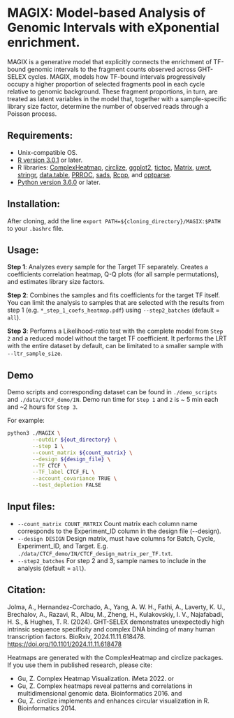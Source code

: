 # MAGIX: Model-based Analysis of Genomic Intervals with eXponential enrichment.

MAGIX is a generative model that explicitly connects the enrichment of TF-bound genomic intervals to the fragment counts observed across GHT-SELEX cycles. MAGIX, models how TF-bound intervals progressively occupy a higher proportion of selected fragments pool in each cycle relative to genomic background. These fragment proportions, in turn, are treated as latent variables in the model that, together with a sample-specific library size factor, determine the number of observed reads through a Poisson process.


## **Requirements:** 

- Unix-compatible OS.  
- [R version 3.0.1](http://www.r-project.org/) or later.  
- R libraries: [ComplexHeatmap](https://bioconductor.org/packages/release/bioc/html/ComplexHeatmap.html), [circlize](https://jokergoo.github.io/circlize/), [ggplot2](https://www.rdocumentation.org/packages/ggplot2/versions/3.3.5), [tictoc](https://cran.r-project.org/web/packages/tictoc/index.html), [Matrix](https://cran.r-project.org/web/packages/Matrix/index.html), [uwot](https://cran.r-project.org/web/packages/uwot/index.html), [stringr](https://cran.r-project.org/web/packages/stringr/index.html), [data.table](https://www.rdocumentation.org/packages/data.table/versions/1.14.2), [PRROC](https://cran.r-project.org/web/packages/PRROC/index.html), [sads](https://cran.r-project.org/web/packages/sads/index.html), [Rcpp](https://cran.r-project.org/web/packages/Rcpp/index.html), and [optparse](https://www.rdocumentation.org/packages/optparse/versions/1.6.6).
- [Python version 3.6.0](https://www.python.org/downloads/) or later.  


## **Installation:** 

After cloning, add the line `export PATH=${cloning_directory}/MAGIX:$PATH` to your `.bashrc` file.

## **Usage:**  

**Step 1**: Analyzes every sample for the Target TF separately. Creates a coefficients correlation heatmap, Q-Q plots (for all sample permutations), and estimates library size factors. 

**Step 2**: Combines the samples and fits coefficients for the target TF itself. You can limit the analysis to samples that are selected with the results from step 1 (e.g. `*_step_1_coefs_heatmap.pdf`) using `--step2_batches` (default = `all`). 

**Step 3**: Performs a Likelihood-ratio test with the complete model from `Step 2` and a reduced model without the target TF coefficient. It performs the LRT with the entire dataset by default, can be limitated to a smaller sample with `--ltr_sample_size`.


## **Demo**
Demo scripts and corresponding dataset can be found in `./demo_scripts` and `./data/CTCF_demo/IN`. Demo run time for `Step 1` and `2` is ~ 5 min each and ~2 hours for `Step 3`.

For example:
```bash
python3 ./MAGIX \
        --outdir ${out_directory} \
        --step 1 \
        --count_matrix ${count_matrix} \
        --design ${design_file} \
        --TF CTCF \
        --TF_label CTCF_FL \
        --account_covariance TRUE \
        --test_depletion FALSE
```


## **Input files:** 

- `--count_matrix COUNT_MATRIX` Count matrix each column name corresponds to the Experiment_ID column in the design file (--design).
 - `--design DESIGN` Design matrix, must have columns for Batch, Cycle, Experiment_ID, and Target. E.g. `./data/CTCF_demo/IN/CTCF_design_matrix_per_TF.txt`.
 - `--step2_batches` For step 2 and 3, sample names to include in the analysis (default = `all`). 


## **Citation:**

Jolma, A., Hernandez-Corchado, A., Yang, A. W. H., Fathi, A., Laverty, K. U., Brechalov, A., Razavi, R., Albu, M., Zheng, H., Kulakovskiy, I. V., Najafabadi, H. S., & Hughes, T. R. (2024). GHT-SELEX demonstrates unexpectedly high intrinsic sequence specificity and complex DNA binding of many human transcription factors. BioRxiv, 2024.11.11.618478. https://doi.org/10.1101/2024.11.11.618478





Heatmaps are generated with the ComplexHeatmap and circlize packages. If you use them in published research, please cite:

- Gu, Z. Complex Heatmap Visualization. iMeta 2022.
or
- Gu, Z. Complex heatmaps reveal patterns and correlations in multidimensional
    genomic data. Bioinformatics 2016.
and
- Gu, Z. circlize implements and enhances circular visualization
  in R. Bioinformatics 2014.





 


